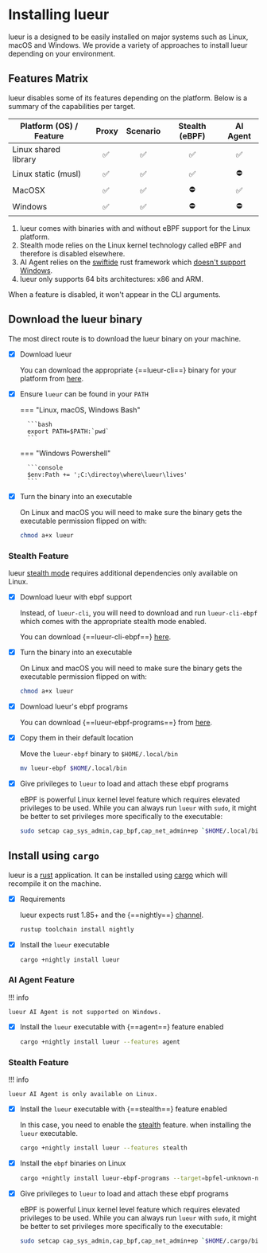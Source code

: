 # Installing lueur

lueur is a designed to be easily installed on major systems such as Linux,
macOS and Windows. We provide a variety of approaches to install lueur depending
on your environment.

## Features Matrix

lueur disables some of its features depending on the platform. Below is a
summary of the capabilities per target.

| Platform (OS) / Feature | Proxy | Scenario | Stealth (eBPF) | AI Agent |
|-------------------------|:-----:|:---------------:|:------------------:|:-------------:|
| Linux shared library    |  :white_check_mark:    | :white_check_mark:               | :white_check_mark:             | :white_check_mark:        |
| Linux static (musl)    |  :white_check_mark:    | :white_check_mark:               | :white_check_mark:             | :no_entry:        |
| MacOSX     |  :white_check_mark:    | :white_check_mark:              | :no_entry:             | :white_check_mark:        |
| Windows     |  :white_check_mark:    | :white_check_mark:               | :no_entry:             | :no_entry:        |

1. lueur comes with binaries with and without eBPF support for the Linux
   platform.
2. Stealth mode relies on the Linux kernel technology called eBPF and therefore
   is disabled elsewhere.
3. AI Agent relies on the [swiftide](https://swiftide.rs/) rust framework which
   [doesn't support Windows](https://github.com/bosun-ai/swiftide/issues/299).
4. lueur only supports 64 bits architectures: x86 and ARM.

When a feature is disabled, it won't appear in the CLI arguments.

## Download the lueur binary

The most direct route is to download the lueur binary on your machine.

-   [X] Download lueur

    You can download the appropriate {==lueur-cli==} binary for your platform
    from [here](https://github.com/rebound-how/rebound/releases).

-   [X] Ensure `lueur` can be found in your `PATH`

    === "Linux, macOS, Windows Bash"

        ```bash
        export PATH=$PATH:`pwd`
        ```

    === "Windows Powershell"

        ```console
        $env:Path += ';C:\directoy\where\lueur\lives' 
        ```


-   [X] Turn the binary into an executable

    On Linux and macOS you will need to make sure the binary gets the
    executable permission flipped on with:

    ```bash
    chmod a+x lueur
    ```

### Stealth Feature

lueur [stealth mode](../how-to/proxy/stealth/configure-stealth-mode.md)
requires additional dependencies only available on Linux.

-   [X] Download lueur with ebpf support

    Instead, of `lueur-cli`, you will need to download and run `lueur-cli-ebpf`
    which comes with the appropriate stealth mode enabled.

    You can download {==lueur-cli-ebpf==}
    [here](https://github.com/lueurdev/lueur/releases/latest).

-   [X] Turn the binary into an executable

    On Linux and macOS you will need to make sure the binary gets the
    executable permission flipped on with:

    ```bash
    chmod a+x lueur
    ```

-   [X] Download lueur's ebpf programs

    You can download {==lueur-ebpf-programs==} from
    [here](https://github.com/lueurdev/lueur/releases/latest).

-   [X] Copy them in their default location

    Move the `lueur-ebpf` binary to `$HOME/.local/bin`

    ```bash
    mv lueur-ebpf $HOME/.local/bin
    ```

-   [X] Give privileges to `lueur` to load and attach these ebpf programs

    eBPF is powerful Linux kernel level feature which requires elevated
    privileges to be used. While you can always run `lueur` with `sudo`, it
    might be better to set privileges more specifically to the executable:

    ```bash
    sudo setcap cap_sys_admin,cap_bpf,cap_net_admin+ep `$HOME/.local/bin/lueur`
    ```

## Install using `cargo`

lueur is a [rust](https://www.rust-lang.org/) application. It can be installed
using [cargo](https://github.com/rust-lang/cargo) which will recompile it on the
machine.

-   [X] Requirements

    lueur expects rust 1.85+ and the {==nightly==}
    [channel](https://rust-lang.github.io/rustup/concepts/channels.html).

    ```bash
    rustup toolchain install nightly
    ```

-   [X] Install the `lueur` executable

    ```bash
    cargo +nightly install lueur
    ```

### AI Agent Feature

!!! info

    lueur AI Agent is not supported on Windows.

-   [X] Install the `lueur` executable with {==agent==} feature enabled

    ```bash
    cargo +nightly install lueur --features agent
    ```

### Stealth Feature

!!! info

    lueur AI Agent is only available on Linux.

-   [X] Install the `lueur` executable with {==stealth==} feature enabled

    In this case, you need to enable the
    [stealth](./proxy/stealth/configure-stealth-mode.md) feature. when
    installing the `lueur` executable.

    ```bash
    cargo +nightly install lueur --features stealth
    ```

-   [X] Install the `ebpf` binaries on Linux

    ```bash
    cargo +nightly install lueur-ebpf-programs --target=bpfel-unknown-none -Z build-std=core
    ```

-   [X] Give privileges to `lueur` to load and attach these ebpf programs

    eBPF is powerful Linux kernel level feature which requires elevated
    privileges to be used. While you can always run `lueur` with `sudo`, it
    might be better to set privileges more specifically to the executable:

    ```bash
    sudo setcap cap_sys_admin,cap_bpf,cap_net_admin+ep `$HOME/.cargo/bin/lueur`
    ```
